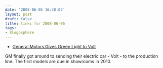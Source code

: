 ```yaml
---
date: '2008-06-05 16:38:02'
layout: post
draft: false
title: links for 2008-06-05
tags:
- Blogosphere
---
```

	
* [General Motors Gives Green Light to Volt](http://www.chicagotribune.com/business/chi-chevy-volt-080603-ht,0,5286562.story)

GM finally got around to sending their electric car - Volt - to the production line.  The first models are due in showrooms in 2010.
